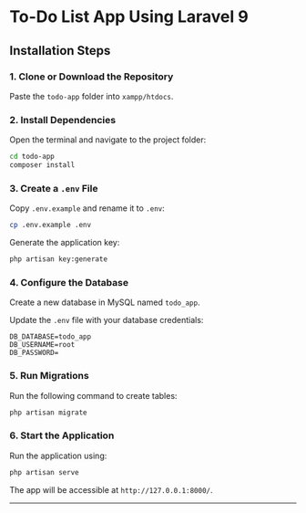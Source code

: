 # To-Do List App Using Laravel 9

## Installation Steps

### 1. Clone or Download the Repository
Paste the `todo-app` folder into `xampp/htdocs`.

### 2. Install Dependencies
Open the terminal and navigate to the project folder:

```sh
cd todo-app
composer install
```

### 3. Create a `.env` File
Copy `.env.example` and rename it to `.env`:

```sh
cp .env.example .env
```

Generate the application key:

```sh
php artisan key:generate
```

### 4. Configure the Database
Create a new database in MySQL named `todo_app`.

Update the `.env` file with your database credentials:

```
DB_DATABASE=todo_app
DB_USERNAME=root
DB_PASSWORD=
```

### 5. Run Migrations
Run the following command to create tables:

```sh
php artisan migrate
```

### 6. Start the Application
Run the application using:

```sh
php artisan serve
```

The app will be accessible at `http://127.0.0.1:8000/`.

---



